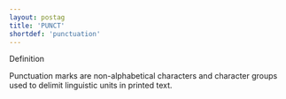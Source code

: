 ```yaml
---
layout: postag
title: 'PUNCT'
shortdef: 'punctuation'
---
```

Definition

Punctuation marks are non-alphabetical characters and character groups used to delimit linguistic units in printed text.

<!-- Interlanguage links updated Út zář 29 20:31:31 CEST 2020 -->
